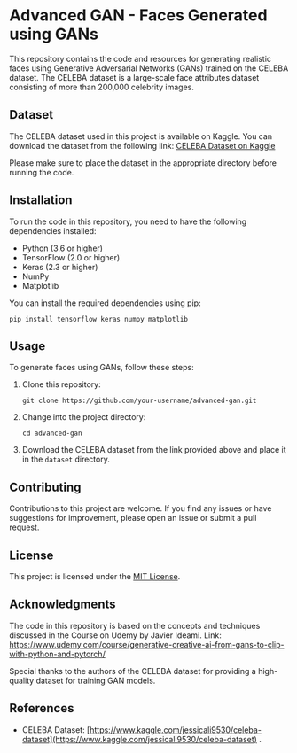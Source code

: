 # Advanced GAN - Faces Generated using GANs

This repository contains the code and resources for generating realistic faces using Generative Adversarial Networks (GANs) trained on the CELEBA dataset. The CELEBA dataset is a large-scale face attributes dataset consisting of more than 200,000 celebrity images. 

## Dataset

The CELEBA dataset used in this project is available on Kaggle. You can download the dataset from the following link: [CELEBA Dataset on Kaggle](https://www.kaggle.com/jessicali9530/celeba-dataset)

Please make sure to place the dataset in the appropriate directory before running the code.

## Installation

To run the code in this repository, you need to have the following dependencies installed:

- Python (3.6 or higher)
- TensorFlow (2.0 or higher)
- Keras (2.3 or higher)
- NumPy
- Matplotlib

You can install the required dependencies using pip:

```shell
pip install tensorflow keras numpy matplotlib
```

## Usage

To generate faces using GANs, follow these steps:

1. Clone this repository:

   ```shell
   git clone https://github.com/your-username/advanced-gan.git
   ```

2. Change into the project directory:

   ```shell
   cd advanced-gan
   ```

3. Download the CELEBA dataset from the link provided above and place it in the `dataset` directory.
## Contributing

Contributions to this project are welcome. If you find any issues or have suggestions for improvement, please open an issue or submit a pull request.

## License

This project is licensed under the [MIT License](LICENSE).

## Acknowledgments

The code in this repository is based on the concepts and techniques discussed in the Course on Udemy by Javier Ideami. Link: https://www.udemy.com/course/generative-creative-ai-from-gans-to-clip-with-python-and-pytorch/

Special thanks to the authors of the CELEBA dataset for providing a high-quality dataset for training GAN models.

## References

- CELEBA Dataset: [https://www.kaggle.com/jessicali9530/celeba-dataset](https://www.kaggle.com/jessicali9530/celeba-dataset)
.
